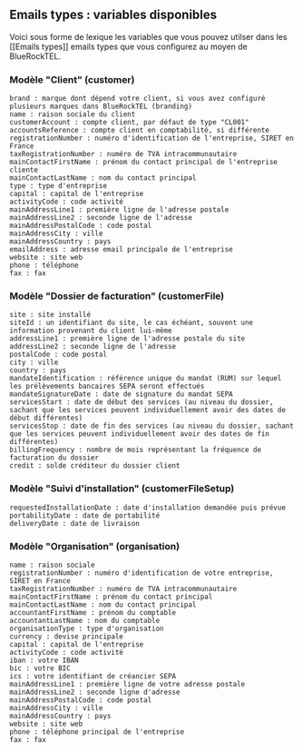 ## Emails types : variables disponibles

Voici sous forme de lexique les variables que vous pouvez utilser dans les [[Emails types]] emails types que vous configurez au moyen de BlueRockTEL.

### Modèle "Client" (customer)

    brand : marque dont dépend votre client, si vous avez configuré plusieurs marques dans BlueRockTEL (branding)
    name : raison sociale du client
    customerAccount : compte client, par défaut de type "CL001"
    accountsReference : compte client en comptabilité, si différente
    registrationNumber : numéro d'identification de l'entreprise, SIRET en France
    taxRegistrationNumber : numéro de TVA intracommunautaire
    mainContactFirstName : prénom du contact principal de l'entreprise cliente
    mainContactLastName : nom du contact principal
    type : type d'entreprise
    capital : capital de l'entreprise
    activityCode : code activité
    mainAddressLine1 : première ligne de l'adresse postale
    mainAddressLine2 : seconde ligne de l'adresse
    mainAddressPostalCode : code postal
    mainAddressCity : ville
    mainAddressCountry : pays
    emailAddress : adresse email principale de l'entreprise
    website : site web
    phone : téléphone
    fax : fax

### Modèle "Dossier de facturation" (customerFile)

    site : site installé
    siteId : un identifiant du site, le cas échéant, souvent une information provenant du client lui-même
    addressLine1 : première ligne de l'adresse postale du site
    addressLine2 : seconde ligne de l'adresse
    postalCode : code postal
    city : ville
    country : pays
    mandateIdentification : référence unique du mandat (RUM) sur lequel les prélèvements bancaires SEPA seront effectués
    mandateSignatureDate : date de signature du mandat SEPA
    servicesStart : date de début des services (au niveau du dossier, sachant que les services peuvent individuellement avoir des dates de début différentes)
    servicesStop : date de fin des services (au niveau du dossier, sachant que les services peuvent individuellement avoir des dates de fin différentes)
    billingFrequency : nombre de mois représentant la fréquence de facturation du dossier
    credit : solde créditeur du dossier client

### Modèle "Suivi d'installation" (customerFileSetup)

    requestedInstallationDate : date d'installation demandée puis prévue
    portabilityDate : date de portabilité
    deliveryDate : date de livraison

### Modèle "Organisation" (organisation)

    name : raison sociale
    registrationNumber : numéro d'identification de votre entreprise, SIRET en France
    taxRegistrationNumber : numéro de TVA intracommunautaire
    mainContactFirstName : prénom du contact principal
    mainContactLastName : nom du contact principal
    accountantFirstName : prénom du comptable
    accountantLastName : nom du comptable
    organisationType : type d'organisation
    currency : devise principale
    capital : capital de l'entreprise
    activityCode : code activité
    iban : votre IBAN
    bic : votre BIC
    ics : votre identifiant de créancier SEPA
    mainAddressLine1 : première ligne de votre adresse postale
    mainAddressLine2 : seconde ligne d'adresse
    mainAddressPostalCode : code postal
    mainAddressCity : ville
    mainAddressCountry : pays
    website : site web
    phone : téléphone principal de l'entreprise
    fax : fax
